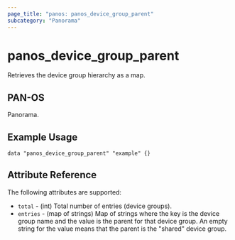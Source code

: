 ```yaml
---
page_title: "panos: panos_device_group_parent"
subcategory: "Panorama"
---
```



# panos_device_group_parent

Retrieves the device group hierarchy as a map.



## PAN-OS

Panorama.


## Example Usage

```hcl
data "panos_device_group_parent" "example" {}
```


## Attribute Reference

The following attributes are supported:

* `total` - (int) Total number of entries (device groups).
* `entries` - (map of strings) Map of strings where the key is the device
  group name and the value is the parent for that device group.  An empty
  string for the value means that the parent is the "shared" device group.
